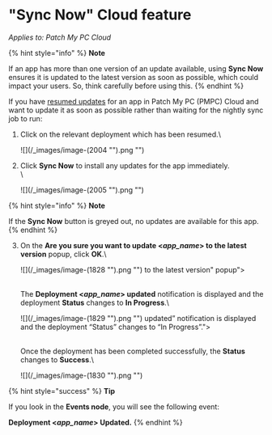 # "Sync Now" Cloud feature

_Applies to: Patch My PC Cloud_

{% hint style="info" %}
**Note**

If an app has more than one version of an update available, using **Sync Now** ensures it is updated to the latest version as soon as possible, which could impact your users. So, think carefully before using this.
{% endhint %}

If you have [resumed updates](resume-cloud-updates.md) for an app in Patch My PC (PMPC) Cloud and want to update it as soon as possible rather than waiting for the nightly sync job to run:

1.  Click on the relevant deployment which has been resumed.\


    ![](/_images/image-(2004 "").png "")
2.  Click **Sync Now** to install any updates for the app immediately.\
    \


    ![](/_images/image-(2005 "").png "")

{% hint style="info" %}
**Note**

If the **Sync Now** button is greyed out, no updates are available for this app.
{% endhint %}

3.  On the **Are you sure you want to update <**_**app\_name**_**> to the latest version** popup, click **OK**.\


    ![](/_images/image-(1828 "").png "") to the latest version&#x22; popup">

    \
    The **Deployment <**_**app\_name**_**> updated** notification is displayed and the deployment **Status** changes to **In Progress**.\


    ![](/_images/image-(1829 "").png "") updated” notification is displayed and the deployment “Status” changes to “In Progress”.">

    \
    Once the deployment has been completed successfully, the **Status** changes to **Success**.\


    ![](/_images/image-(1830 "").png "")

{% hint style="success" %}
**Tip**

If you look in the **Events node**, you will see the following event:

**Deployment <**_**app\_name**_**> Updated.**
{% endhint %}
